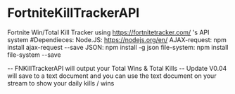 # FortniteKillTrackerAPI
Fortnite Win/Total Kill Tracker
using https://fortnitetracker.com/ 's API system
#Dependieces:
  Node.JS: https://nodejs.org/en/
  AJAX-request: npm install ajax-request --save
  JSON: npm install -g json
  file-system: npm install file-system --save
  
-- FNKillTrackerAPI will output your Total Wins & Total Kills
-- Update V0.04 will save to a text document and you can use the text document on your stream to show your daily kills / wins
